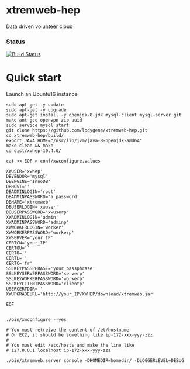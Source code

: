# xtremweb-hep
Data driven volunteer cloud

### Status
[![Build Status](https://travis-ci.org/lodygens/xtremweb-hep.svg?branch=master)](https://travis-ci.org/lodygens/xtremweb-hep)

Quick start
===========

Launch an Ubuntu16 instance

    sudo apt-get -y update
    sudo apt-get -y upgrade
    sudo apt-get install -y openjdk-8-jdk mysql-client mysql-server git make ant gcc openvpn zip uuid
    sudo service mysql start
    git clone https://github.com/lodygens/xtremweb-hep.git
    cd xtremweb-hep/build/
    export JAVA_HOME="/usr/lib/jvm/java-8-openjdk-amd64"
    make clean && make
    cd dist/xwhep-10.4.0/

    cat << EOF > conf/xwconfigure.values

    XWUSER='xwhep'
    DBVENDOR='mysql'
    DBENGINE='InnoDB'
    DBHOST=''
    DBADMINLOGIN='root'
    DBADMINPASSWORD='a_password'
    DBNAME='xtremweb'
    DBUSERLOGIN='xwuser'
    DBUSERPASSWORD='xwuserp'
    XWADMINLOGIN='admin'
    XWADMINPASSWORD='adminp'
    XWWORKERLOGIN='worker'
    XWWORKERPASSWORD='workerp'
    XWSERVER='your_IP'
    CERTCN='your_IP'
    CERTOU=''
    CERTO=''
    CERTL=''
    CERTC='fr'
    SSLKEYPASSPHRASE='your_passphrase'
    SSLKEYSERVERPASSWORD='serverp'
    SSLKEYWORKERPASSWORD='workerp'
    SSLKEYCLIENTPASSWORD='clientp'
    USERCERTDIR=''
    XWUPGRADEURL='http://your_IP/XWHEP/download/xtremweb.jar'

    EOF


    ./bin/xwconfigure --yes

    # You must retreive the content of /et/hostname
    # On EC2, it should be something like ip-172-xxx-yyy-zzz
    #
    # You must edit /etc/hosts and make the line like
    # 127.0.0.1 localhost ip-172-xxx-yyy-zzz

    ./bin/xtremweb.server console -DHOMEDIR=homedir/ -DLOGGERLEVEL=DEBUG

